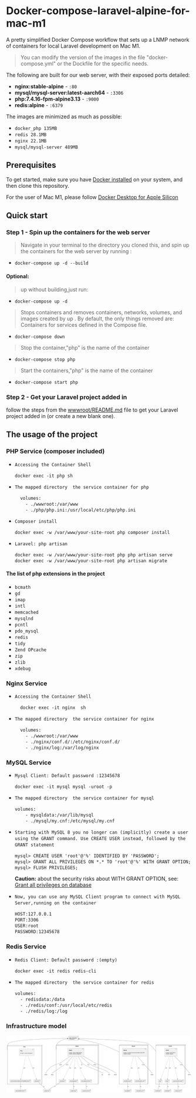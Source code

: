 # Docker-compose-laravel-alpine-for-mac-m1
A pretty simplified Docker Compose workflow that sets up a LNMP network of containers for local Laravel development on Mac M1.

> You can modify the version of the images in the file "docker-compose.yml" or the Dockfile for the specific needs.

The following are built for our web server, with their exposed ports detailed:
- **nginx:stable-alpine** - `:80`
- **mysql/mysql-server:latest-aarch64** - `:3306`
- **php:7.4.16-fpm-alpine3.13** - `:9000`
- **redis:alpine** - `:6379`

The images are minimized as much as possible:

- `docker_php 135MB`
- `redis 28.1MB`
- `nginx 22.1MB`
- `mysql/mysql-server 489MB`

## **Prerequisites**

To get started, make sure you have [Docker installed](https://docs.docker.com/docker-for-mac/install/) on your system, and then clone this repository.

For the user of Mac M1, please follow [ Docker Desktop for Apple Silicon](https://docs.docker.com/docker-for-mac/apple-m1/)

## **Quick start**

### Step 1 - Spin up the containers for the web server

> Navigate in your terminal to the directory you cloned this, and spin up the containers for the web server by running :

- `docker-compose up -d --build`

#### **Optional:**
> up without building,just run:
- `docker-compose up -d`
> Stops containers and removes containers, networks, volumes, and images created by up . By default, the only things removed are: Containers for services defined in the Compose file.
- `docker-compose down`
> Stop the container,"php" is the name of the container
- `docker-compose stop php`
> Start the containers,"php" is the name of the container
- `docker-compose start php`


### **Step 2 - Get your Laravel project added in**
follow the steps from the [wwwroot/README.md](wwwroot/README.md) file to get your Laravel project added in (or create a new blank one).

## **The usage of the project**
### **PHP Service (composer included)**
- `Accessing the Container Shell`
    
  ```
  docker exec -it php sh
  ```
- `The mapped directory  the service container for php`
  ```
    volumes:
      - ./wwwroot:/var/www
      - ./php/php.ini:/usr/local/etc/php/php.ini
  ```
- `Composer install`
  ```
  docker exec -w /var/www/your-site-root php composer install
  ```
- `Laravel: php artisan`
  ```
  docker exec -w /var/www/your-site-root php php artisan serve
  docker exec -w /var/www/your-site-root php artisan migrate
  ```
  
#### **The list of php extensions in the project**
- `bcmath`
- `gd`
- `imap`
- `intl`
- `memcached`
- `mysqlnd`
- `pcntl`
- `pdo_mysql`
- `redis`
- `tidy`
- `Zend OPcache`
- `zip`
- `zlib`
- `xdebug`

### **Nginx Service**
- `Accessing the Container Shell`
  ```
    docker exec -it nginx  sh
  ```
- `The mapped directory  the service container for nginx`
  ```
    volumes:
      - ./wwwroot:/var/www
      - ./nginx/conf.d/:/etc/nginx/conf.d/
      - ./nginx/log:/var/log/nginx
  ```

### **MySQL Service**
- `Mysql Client: Default password :12345678`
  ```
  docker exec -it mysql mysql -uroot -p
  ```
- `The mapped directory  the service container for mysql`
  ```
  volumes:
      - mysqldata:/var/lib/mysql      
      - ./mysql/my.cnf:/etc/mysql/my.cnf 
  ```
- `Starting with MySQL 8 you no longer can (implicitly) create a user using the GRANT command. Use CREATE USER instead, followed by the GRANT statement`

  ```
  mysql> CREATE USER 'root'@'%' IDENTIFIED BY 'PASSWORD';
  mysql> GRANT ALL PRIVILEGES ON *.* TO 'root'@'%' WITH GRANT OPTION;
  mysql> FLUSH PRIVILEGES;
  ```
  **Caution:** about the security risks about WITH GRANT OPTION, see:
[Grant all privileges on database](https://dev.mysql.com/doc/refman/8.0/en/privileges-provided.html#priv_all)

- `Now, you can use any MySQL Client program to connect with MySQL Server,running on the container`
  ```
  HOST:127.0.0.1
  PORT:3306
  USER:root
  PASSWORD:12345678 
  ```

### **Redis Service**
- `Redis Client: Default password :(empty) `
  ```
  docker exec -it redis redis-cli
  ```
- `The mapped directory  the service container for redis`
  ```
  volumes:
    - redisdata:/data
    - ./redis/conf:/usr/local/etc/redis
    - ./redis/log:/log   
  ```



### Infrastructure model

![Infrastructure model](.infragenie/infrastructure_model.png)